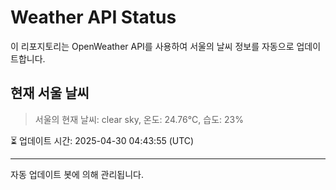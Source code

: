 
# Weather API Status

이 리포지토리는 OpenWeather API를 사용하여 서울의 날씨 정보를 자동으로 업데이트합니다.

## 현재 서울 날씨
> 서울의 현재 날씨: clear sky, 온도: 24.76°C, 습도: 23%

⏳ 업데이트 시간: 2025-04-30 04:43:55 (UTC)

---
자동 업데이트 봇에 의해 관리됩니다.
